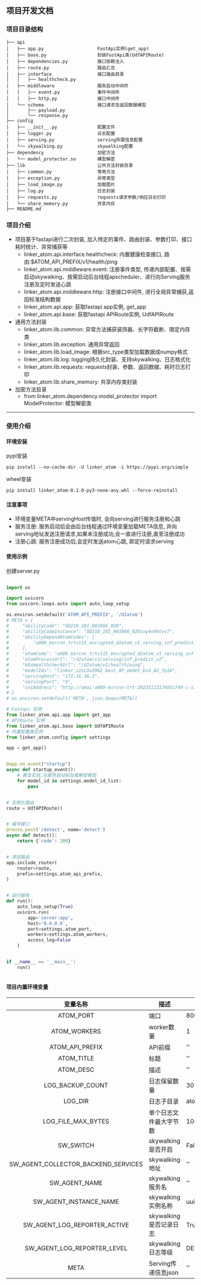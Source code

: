 ## 项目开发文档

### 项目目录结构

```
├── api
│   ├── app.py                    FastApi实例(get_app)
│   ├── base.py                   封装FastApi类(UdfAPIRoute)
│   ├── dependencies.py           接口依赖注入
│   ├── route.py                  路由汇总
│   ├── interface                 接口路由目录
│   │   ├── healthcheck.py
│   ├── middleware                服务启动中间件
│   │   ├── event.py              事件中间件
│   │   ├── http.py               接口中间件
│   └── schema                    接口请求及返回数据模型
│       ├── payload.py
│       └── response.py
├── config                        
│   ├── __init__.py               配置文件
│   ├── logger.py                 日志配置
│   ├── serving.py                serving所需信息配置
│   └── skywalking.py             skywalking配置
├── dependency                    加密方法
│   └── model_protector.so        模型解密
├── lib                           公共方法封装目录
│   ├── common.py                 常用方法
│   ├── exception.py              异常类型
│   ├── load_image.py             加载图片
│   ├── log.py                    日志封装
│   ├── requests.py               requests请求参数/响应日志打印
│   └── share_memory.py           共享内存
├── README.md
```

### 项目介绍

- 项目基于fastapi进行二次封装, 加入特定的事件、路由封装、参数打印、接口耗时统计、异常捕获等
    - linker_atom.api.interface.healthcheck: 内置健康检查接口, 路由:$ATOM_API_PREFIX/v1/health/ping
    - linker_atom.api.middleware.event: 注册事件类型, 传递内部配置、按需启动skywalking、按需启动后台线程apscheduler、进行向Serving服务注册及定时发送心跳
    - linker_atom.api.middleware.http: 注册接口中间件, 进行全局异常捕获,返回标准结构数据
    - linker_atom.api.app: 获取fastapi app实例, get_app
    - linker_atom.api.base: 获取fastapi APIRoute实例, UdfAPIRoute
- 通用方法封装
    - linker_atom.lib.common: 异常方法捕获装饰器、长字符截断、限定内存类
    - linker_atom.lib.exception: 通用异常返回
    - linker_atom.lib.load_image: 根据src_type类型加载数据成numpy格式
    - linker_atom.lib.log: logging持久化封装、支持skywalking、日志格式化
    - linker_atom.lib.requests: requests封装、参数、返回数据、耗时日志打印
    - linker_atom.lib.share_memory: 共享内存类封装
- 加密方法目录
    - from linker_atom.dependency.model_protector import ModelProtector: 模型解密类

---

### 使用介绍

#### 环境安装

pypi安装

```shell
pip install --no-cache-dir -U linker_atom -i https://pypi.org/simple 
```

wheel安装

```shell
pip install linker_atom-0.1.0-py3-none-any.whl --force-reinstall
```

#### 注意事项

- 环境变量META中servingHost传值时, 会向serving进行服务注册和心跳
- 服务注册: 服务启动后会由后台线程通过环境变量加载META信息, 并向serving地址发送注册请求,如果未注册成功,会一直进行注册,直至注册成功
- 注册心跳: 服务注册成功后,会定时发送atom心跳, 即定时请求serving

#### 使用示例

创建server.py

```python

import os

import uvicorn
from uvicorn.loops.auto import auto_loop_setup

os.environ.setdefault('ATOM_API_PREFIX', '/d2atom')
# META = {
#     "abilityCode": "OD210_101_001866_020",
#     "abilityCodeInstance": "OD210_101_001866_020cuy4v0htvv7",
#     "abilityDependAtomCodes": [
#         "a009_msrcnn_trtv115_encrypted_d2atom_v1_serving_inf_predict_v2Om_O_V2_XXS_1"
#     ],
#     "atomCode": "a009_msrcnn_trtv115_encrypted_d2atom_v1_serving_inf_predict_v2Om_O_V2_XXS_1",
#     "atomProcessUrl": "/d2atom/v1/serving/inf_predict_v2",
#     "k8sHealthcheckUrl": "/d2atom/v1/health/ping",
#     "modelIds": "linker_z2cLOu3962_best_AP_omdet_bs4_A2_fp16",
#     "servingHost": "172.16.36.3",
#     "servingPort": "0",
#     "svcAddress": "http://omai-a009-msrcnn-trt-20231113174051749-c-s.ai:8000"
# }
# os.environ.setdefault('META', json.dumps(META))

# Fastapi 实例
from linker_atom.api.app import get_app
# APIRoute 实例
from linker_atom.api.base import UdfAPIRoute
# 内置配置类实例
from linker_atom.config import settings

app = get_app()


@app.on_event("startup")
async def startup_event():
    # 算法实现,在服务启动前加载解密模型
    for model_id in settings.model_id_list:
        pass


# 实例化路由
route = UdfAPIRoute()


# 编写接口
@route.post('/detect', name='detect')
async def detect():
    return {'code': 200}


# 添加路由
app.include_router(
    router=route,
    prefix=settings.atom_api_prefix,
)


# 运行服务
def run():
    auto_loop_setup(True)
    uvicorn.run(
        app='server:app',
        host='0.0.0.0',
        port=settings.atom_port,
        workers=settings.atom_workers,
        access_log=False
    )


if __name__ == '__main__':
    run()



```

#### 项目内置环境变量

|                变量名称                 | 描述               | 默认值             |
|:-----------------------------------:|------------------|-----------------|
|              ATOM_PORT              | 端口               | 8000            |
|            ATOM_WORKERS             | worker数量         | 1               |
|           ATOM_API_PREFIX           | API前缀            | ''              |
|             ATOM_TITLE              | 标题               | ''              |
|              ATOM_DESC              | 描述               | ''              |
|          LOG_BACKUP_COUNT           | 日志保留数量           | 30              |
|               LOG_DIR               | 日志子目录            | atom            |
|         LOG_FILE_MAX_BYTES          | 单个日志文件最大字节数      | 104857600(100M) |
|              SW_SWITCH              | skywalking是否开启   | False           |
| SW_AGENT_COLLECTOR_BACKEND_SERVICES | skywalking地址     | ''              |
|            SW_AGENT_NAME            | skywalking服务名    | ''              |
|       SW_AGENT_INSTANCE_NAME        | skywalking实例名称   | uuid            |
|    SW_AGENT_LOG_REPORTER_ACTIVE     | skywalking是否记录日志 | True            |
|     SW_AGENT_LOG_REPORTER_LEVEL     | skywalking日志等级   | DEBUG           |
|                META                 | Serving传递信息json  | ''              |
